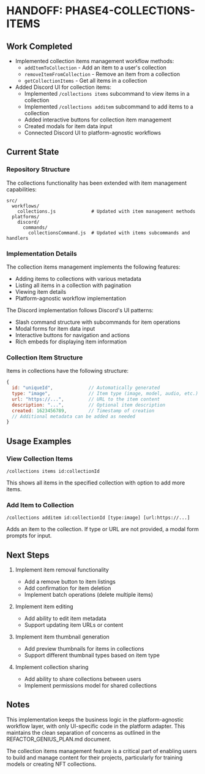 # HANDOFF: PHASE4-COLLECTIONS-ITEMS

## Work Completed
- Implemented collection items management workflow methods:
  - `addItemToCollection` - Add an item to a user's collection
  - `removeItemFromCollection` - Remove an item from a collection
  - `getCollectionItems` - Get all items in a collection
- Added Discord UI for collection items:
  - Implemented `/collections items` subcommand to view items in a collection
  - Implemented `/collections additem` subcommand to add items to a collection
  - Added interactive buttons for collection item management
  - Created modals for item data input
  - Connected Discord UI to platform-agnostic workflows

## Current State

### Repository Structure
The collections functionality has been extended with item management capabilities:

```
src/
  workflows/
    collections.js             # Updated with item management methods
  platforms/
    discord/
      commands/
        collectionsCommand.js  # Updated with items subcommands and handlers
```

### Implementation Details

The collection items management implements the following features:
- Adding items to collections with various metadata
- Listing all items in a collection with pagination
- Viewing item details
- Platform-agnostic workflow implementation

The Discord implementation follows Discord's UI patterns:
- Slash command structure with subcommands for item operations
- Modal forms for item data input
- Interactive buttons for navigation and actions
- Rich embeds for displaying item information

### Collection Item Structure
Items in collections have the following structure:
```javascript
{
  id: "uniqueId",             // Automatically generated
  type: "image",              // Item type (image, model, audio, etc.)
  url: "https://...",         // URL to the item content
  description: "...",         // Optional item description
  created: 1623456789,        // Timestamp of creation
  // Additional metadata can be added as needed
}
```

## Usage Examples

### View Collection Items
```
/collections items id:collectionId
```
This shows all items in the specified collection with option to add more items.

### Add Item to Collection
```
/collections additem id:collectionId [type:image] [url:https://...]
```
Adds an item to the collection. If type or URL are not provided, a modal form prompts for input.

## Next Steps
1. Implement item removal functionality
   - Add a remove button to item listings
   - Add confirmation for item deletion
   - Implement batch operations (delete multiple items)

2. Implement item editing
   - Add ability to edit item metadata
   - Support updating item URLs or content

3. Implement item thumbnail generation
   - Add preview thumbnails for items in collections
   - Support different thumbnail types based on item type

4. Implement collection sharing
   - Add ability to share collections between users
   - Implement permissions model for shared collections

## Notes
This implementation keeps the business logic in the platform-agnostic workflow layer, with only UI-specific code in the platform adapter. This maintains the clean separation of concerns as outlined in the REFACTOR_GENIUS_PLAN.md document.

The collection items management feature is a critical part of enabling users to build and manage content for their projects, particularly for training models or creating NFT collections. 